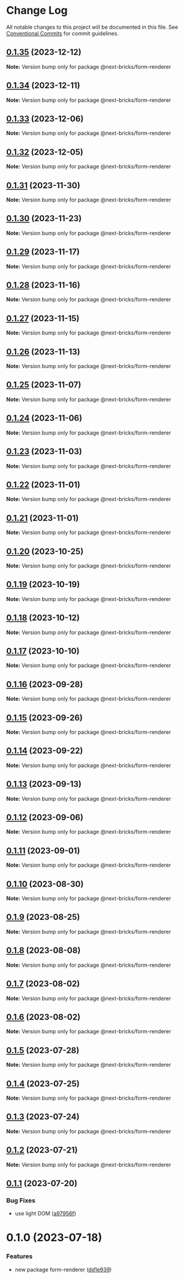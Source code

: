 # Change Log

All notable changes to this project will be documented in this file.
See [Conventional Commits](https://conventionalcommits.org) for commit guidelines.

## [0.1.35](https://github.com/easyops-cn/next-bricks/compare/@next-bricks/form-renderer@0.1.34...@next-bricks/form-renderer@0.1.35) (2023-12-12)

**Note:** Version bump only for package @next-bricks/form-renderer





## [0.1.34](https://github.com/easyops-cn/next-bricks/compare/@next-bricks/form-renderer@0.1.33...@next-bricks/form-renderer@0.1.34) (2023-12-11)

**Note:** Version bump only for package @next-bricks/form-renderer





## [0.1.33](https://github.com/easyops-cn/next-bricks/compare/@next-bricks/form-renderer@0.1.32...@next-bricks/form-renderer@0.1.33) (2023-12-06)

**Note:** Version bump only for package @next-bricks/form-renderer





## [0.1.32](https://github.com/easyops-cn/next-bricks/compare/@next-bricks/form-renderer@0.1.31...@next-bricks/form-renderer@0.1.32) (2023-12-05)

**Note:** Version bump only for package @next-bricks/form-renderer





## [0.1.31](https://github.com/easyops-cn/next-bricks/compare/@next-bricks/form-renderer@0.1.30...@next-bricks/form-renderer@0.1.31) (2023-11-30)

**Note:** Version bump only for package @next-bricks/form-renderer





## [0.1.30](https://github.com/easyops-cn/next-bricks/compare/@next-bricks/form-renderer@0.1.29...@next-bricks/form-renderer@0.1.30) (2023-11-23)

**Note:** Version bump only for package @next-bricks/form-renderer





## [0.1.29](https://github.com/easyops-cn/next-bricks/compare/@next-bricks/form-renderer@0.1.28...@next-bricks/form-renderer@0.1.29) (2023-11-17)

**Note:** Version bump only for package @next-bricks/form-renderer





## [0.1.28](https://github.com/easyops-cn/next-bricks/compare/@next-bricks/form-renderer@0.1.27...@next-bricks/form-renderer@0.1.28) (2023-11-16)

**Note:** Version bump only for package @next-bricks/form-renderer





## [0.1.27](https://github.com/easyops-cn/next-bricks/compare/@next-bricks/form-renderer@0.1.26...@next-bricks/form-renderer@0.1.27) (2023-11-15)

**Note:** Version bump only for package @next-bricks/form-renderer





## [0.1.26](https://github.com/easyops-cn/next-bricks/compare/@next-bricks/form-renderer@0.1.25...@next-bricks/form-renderer@0.1.26) (2023-11-13)

**Note:** Version bump only for package @next-bricks/form-renderer





## [0.1.25](https://github.com/easyops-cn/next-bricks/compare/@next-bricks/form-renderer@0.1.24...@next-bricks/form-renderer@0.1.25) (2023-11-07)

**Note:** Version bump only for package @next-bricks/form-renderer





## [0.1.24](https://github.com/easyops-cn/next-bricks/compare/@next-bricks/form-renderer@0.1.23...@next-bricks/form-renderer@0.1.24) (2023-11-06)

**Note:** Version bump only for package @next-bricks/form-renderer





## [0.1.23](https://github.com/easyops-cn/next-bricks/compare/@next-bricks/form-renderer@0.1.22...@next-bricks/form-renderer@0.1.23) (2023-11-03)

**Note:** Version bump only for package @next-bricks/form-renderer





## [0.1.22](https://github.com/easyops-cn/next-bricks/compare/@next-bricks/form-renderer@0.1.21...@next-bricks/form-renderer@0.1.22) (2023-11-01)

**Note:** Version bump only for package @next-bricks/form-renderer





## [0.1.21](https://github.com/easyops-cn/next-bricks/compare/@next-bricks/form-renderer@0.1.20...@next-bricks/form-renderer@0.1.21) (2023-11-01)

**Note:** Version bump only for package @next-bricks/form-renderer

## [0.1.20](https://github.com/easyops-cn/next-bricks/compare/@next-bricks/form-renderer@0.1.19...@next-bricks/form-renderer@0.1.20) (2023-10-25)

**Note:** Version bump only for package @next-bricks/form-renderer

## [0.1.19](https://github.com/easyops-cn/next-bricks/compare/@next-bricks/form-renderer@0.1.18...@next-bricks/form-renderer@0.1.19) (2023-10-19)

**Note:** Version bump only for package @next-bricks/form-renderer

## [0.1.18](https://github.com/easyops-cn/next-bricks/compare/@next-bricks/form-renderer@0.1.17...@next-bricks/form-renderer@0.1.18) (2023-10-12)

**Note:** Version bump only for package @next-bricks/form-renderer

## [0.1.17](https://github.com/easyops-cn/next-bricks/compare/@next-bricks/form-renderer@0.1.16...@next-bricks/form-renderer@0.1.17) (2023-10-10)

**Note:** Version bump only for package @next-bricks/form-renderer

## [0.1.16](https://github.com/easyops-cn/next-bricks/compare/@next-bricks/form-renderer@0.1.15...@next-bricks/form-renderer@0.1.16) (2023-09-28)

**Note:** Version bump only for package @next-bricks/form-renderer

## [0.1.15](https://github.com/easyops-cn/next-bricks/compare/@next-bricks/form-renderer@0.1.14...@next-bricks/form-renderer@0.1.15) (2023-09-26)

**Note:** Version bump only for package @next-bricks/form-renderer

## [0.1.14](https://github.com/easyops-cn/next-bricks/compare/@next-bricks/form-renderer@0.1.13...@next-bricks/form-renderer@0.1.14) (2023-09-22)

**Note:** Version bump only for package @next-bricks/form-renderer

## [0.1.13](https://github.com/easyops-cn/next-bricks/compare/@next-bricks/form-renderer@0.1.12...@next-bricks/form-renderer@0.1.13) (2023-09-13)

**Note:** Version bump only for package @next-bricks/form-renderer

## [0.1.12](https://github.com/easyops-cn/next-bricks/compare/@next-bricks/form-renderer@0.1.11...@next-bricks/form-renderer@0.1.12) (2023-09-06)

**Note:** Version bump only for package @next-bricks/form-renderer

## [0.1.11](https://github.com/easyops-cn/next-bricks/compare/@next-bricks/form-renderer@0.1.10...@next-bricks/form-renderer@0.1.11) (2023-09-01)

**Note:** Version bump only for package @next-bricks/form-renderer

## [0.1.10](https://github.com/easyops-cn/next-bricks/compare/@next-bricks/form-renderer@0.1.9...@next-bricks/form-renderer@0.1.10) (2023-08-30)

**Note:** Version bump only for package @next-bricks/form-renderer

## [0.1.9](https://github.com/easyops-cn/next-bricks/compare/@next-bricks/form-renderer@0.1.8...@next-bricks/form-renderer@0.1.9) (2023-08-25)

**Note:** Version bump only for package @next-bricks/form-renderer

## [0.1.8](https://github.com/easyops-cn/next-bricks/compare/@next-bricks/form-renderer@0.1.7...@next-bricks/form-renderer@0.1.8) (2023-08-08)

**Note:** Version bump only for package @next-bricks/form-renderer

## [0.1.7](https://github.com/easyops-cn/next-bricks/compare/@next-bricks/form-renderer@0.1.6...@next-bricks/form-renderer@0.1.7) (2023-08-02)

**Note:** Version bump only for package @next-bricks/form-renderer

## [0.1.6](https://github.com/easyops-cn/next-bricks/compare/@next-bricks/form-renderer@0.1.5...@next-bricks/form-renderer@0.1.6) (2023-08-02)

**Note:** Version bump only for package @next-bricks/form-renderer

## [0.1.5](https://github.com/easyops-cn/next-bricks/compare/@next-bricks/form-renderer@0.1.4...@next-bricks/form-renderer@0.1.5) (2023-07-28)

**Note:** Version bump only for package @next-bricks/form-renderer

## [0.1.4](https://github.com/easyops-cn/next-bricks/compare/@next-bricks/form-renderer@0.1.3...@next-bricks/form-renderer@0.1.4) (2023-07-25)

**Note:** Version bump only for package @next-bricks/form-renderer

## [0.1.3](https://github.com/easyops-cn/next-bricks/compare/@next-bricks/form-renderer@0.1.2...@next-bricks/form-renderer@0.1.3) (2023-07-24)

**Note:** Version bump only for package @next-bricks/form-renderer

## [0.1.2](https://github.com/easyops-cn/next-bricks/compare/@next-bricks/form-renderer@0.1.1...@next-bricks/form-renderer@0.1.2) (2023-07-21)

**Note:** Version bump only for package @next-bricks/form-renderer

## [0.1.1](https://github.com/easyops-cn/next-bricks/compare/@next-bricks/form-renderer@0.1.0...@next-bricks/form-renderer@0.1.1) (2023-07-20)

### Bug Fixes

- use light DOM ([a97956f](https://github.com/easyops-cn/next-bricks/commit/a97956ff75435030eb45883d500e7654e45f8618))

# 0.1.0 (2023-07-18)

### Features

- new package form-renderer ([dd1e939](https://github.com/easyops-cn/next-bricks/commit/dd1e939609100b6f2493d2aae7cc60746826301d))

